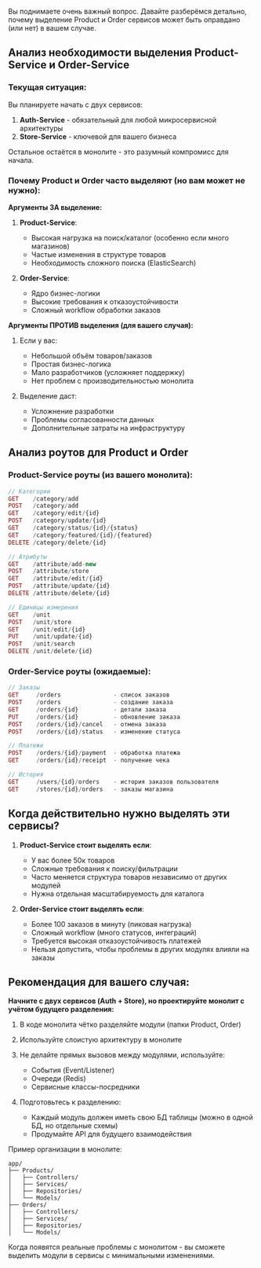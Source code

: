 Вы поднимаете очень важный вопрос. Давайте разберёмся детально, почему выделение Product и Order сервисов может быть оправдано (или нет) в вашем случае.

## Анализ необходимости выделения Product-Service и Order-Service

### Текущая ситуация:
Вы планируете начать с двух сервисов:
1. **Auth-Service** - обязательный для любой микросервисной архитектуры
2. **Store-Service** - ключевой для вашего бизнеса

Остальное остаётся в монолите - это разумный компромисс для начала.

### Почему Product и Order часто выделяют (но вам может не нужно):

**Аргументы ЗА выделение:**
1. **Product-Service**:
   - Высокая нагрузка на поиск/каталог (особенно если много магазинов)
   - Частые изменения в структуре товаров
   - Необходимость сложного поиска (ElasticSearch)

2. **Order-Service**:
   - Ядро бизнес-логики
   - Высокие требования к отказоустойчивости
   - Сложный workflow обработки заказов

**Аргументы ПРОТИВ выделения (для вашего случая):**
1. Если у вас:
   - Небольшой объём товаров/заказов
   - Простая бизнес-логика
   - Мало разработчиков (усложняет поддержку)
   - Нет проблем с производительностью монолита

2. Выделение даст:
   - Усложнение разработки
   - Проблемы согласованности данных
   - Дополнительные затраты на инфраструктуру

## Анализ роутов для Product и Order

### Product-Service роуты (из вашего монолита):

```php
// Категории
GET    /category/add
POST   /category/add
GET    /category/edit/{id}
POST   /category/update/{id}
GET    /category/status/{id}/{status}
GET    /category/featured/{id}/{featured}
DELETE /category/delete/{id}

// Атрибуты
GET    /attribute/add-new
POST   /attribute/store
GET    /attribute/edit/{id}
POST   /attribute/update/{id}
DELETE /attribute/delete/{id}

// Единицы измерения
GET    /unit
POST   /unit/store
GET    /unit/edit/{id}
PUT    /unit/update/{id}
POST   /unit/search
DELETE /unit/delete/{id}
```

### Order-Service роуты (ожидаемые):

```php
// Заказы
GET     /orders               - список заказов
POST    /orders               - создание заказа
GET     /orders/{id}          - детали заказа
PUT     /orders/{id}          - обновление заказа
POST    /orders/{id}/cancel   - отмена заказа
POST    /orders/{id}/status   - изменение статуса

// Платежи
POST    /orders/{id}/payment  - обработка платежа
GET     /orders/{id}/receipt  - получение чека

// История
GET     /users/{id}/orders    - история заказов пользователя
GET     /stores/{id}/orders   - заказы магазина
```

## Когда действительно нужно выделять эти сервисы?

1. **Product-Service стоит выделять если**:
   - У вас более 50к товаров
   - Сложные требования к поиску/фильтрации
   - Часто меняется структура товаров независимо от других модулей
   - Нужна отдельная масштабируемость для каталога

2. **Order-Service стоит выделять если**:
   - Более 100 заказов в минуту (пиковая нагрузка)
   - Сложный workflow (много статусов, интеграций)
   - Требуется высокая отказоустойчивость платежей
   - Нельзя допустить, чтобы проблемы в других модулях влияли на заказы

## Рекомендация для вашего случая:

**Начните с двух сервисов (Auth + Store), но проектируйте монолит с учётом будущего разделения:**

1. В коде монолита чётко разделяйте модули (папки Product, Order)
2. Используйте слоистую архитектуру в монолите
3. Не делайте прямых вызовов между модулями, используйте:
   - События (Event/Listener)
   - Очереди (Redis)
   - Сервисные классы-посредники

4. Подготовьтесь к разделению:
   - Каждый модуль должен иметь свою БД таблицы (можно в одной БД, но отдельные схемы)
   - Продумайте API для будущего взаимодействия

Пример организации в монолите:
```
app/
├── Products/
│   ├── Controllers/
│   ├── Services/
│   ├── Repositories/
│   └── Models/
├── Orders/
│   ├── Controllers/
│   ├── Services/
│   ├── Repositories/
│   └── Models/
```

Когда появятся реальные проблемы с монолитом - вы сможете выделить модули в сервисы с минимальными изменениями.